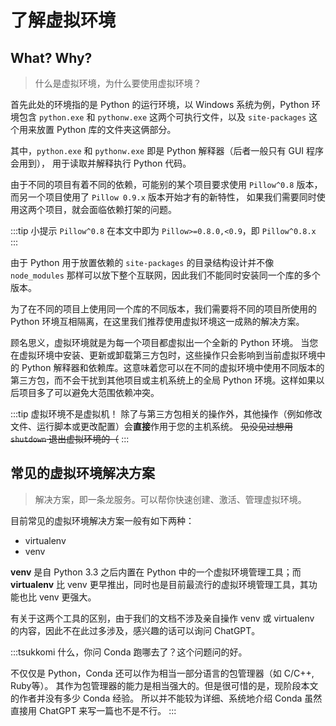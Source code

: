 # 了解虚拟环境

## What? Why?

> 什么是虚拟环境，为什么要使用虚拟环境？

首先此处的环境指的是 Python 的运行环境，以 Windows 系统为例，Python
环境包含 `python.exe` 和 `pythonw.exe` 这两个可执行文件，以及
`site-packages` 这个用来放置 Python 库的文件夹这俩部分。

其中，`python.exe` 和 `pythonw.exe` 即是 Python 解释器（后者一般只有 GUI 程序会用到），
用于读取并解释执行 Python 代码。

由于不同的项目有着不同的依赖，可能别的某个项目要求使用 `Pillow^0.8`
版本，而另一个项目使用了 `Pillow 0.9.x` 版本开始才有的新特性，
如果我们需要同时使用这两个项目，就会面临依赖打架的问题。

:::tip 小提示
`Pillow^0.8` 在本文中即为 `Pillow>=0.8.0,<0.9`，即 `Pillow^0.8.x`
:::

由于 Python 用于放置依赖的 `site-packages` 的目录结构设计并不像 `node_modules`
那样可以放下整个互联网，因此我们不能同时安装同一个库的多个版本。

为了在不同的项目上使用同一个库的不同版本，我们需要将不同的项目所使用的
Python 环境互相隔离，在这里我们推荐使用虚拟环境这一成熟的解决方案。

顾名思义，虚拟环境就是为每一个项目都虚拟出一个全新的 Python 环境。
当您在虚拟环境中安装、更新或卸载第三方包时，这些操作只会影响到当前虚拟环境中的 Python
解释器和依赖库。这意味着您可以在不同的虚拟环境中使用不同版本的第三方包，而不会干扰到其他项目或主机系统上的全局
Python 环境。这样如果以后项目多了可以避免大范围依赖冲突。

:::tip 虚拟环境不是虚拟机！
除了与第三方包相关的操作外，其他操作（例如修改文件、运行脚本或更改配置）会**直接**作用于您的主机系统。
<curtain>~~见没见过想用 `shutdown` 退出虚拟环境的（~~</curtain>
:::

## 常见的虚拟环境解决方案

> 解决方案，即一条龙服务。可以帮你快速创建、激活、管理虚拟环境。

目前常见的虚拟环境解决方案一般有如下两种：

- virtualenv
- venv

**venv** 是自 Python 3.3 之后内置在 Python 中的一个虚拟环境管理工具；而 **virtualenv**
比 venv 更早推出，同时也是目前最流行的虚拟环境管理工具，其功能也比 venv 更强大。

有关于这两个工具的区别，由于我们的文档不涉及亲自操作 venv 或 virtualenv
的内容，因此不在此过多涉及，感兴趣的话可以询问 ChatGPT。

:::tsukkomi
什么，你问 Conda 跑哪去了？这个问题问的好。

不仅仅是 Python，Conda 还可以作为相当一部分语言的包管理器（如 C/C++, Ruby等）。
其作为包管理器的能力是相当强大的。但是很可惜的是，现阶段本文的作者并没有多少 Conda 经验。
所以并不能较为详细、系统地介绍 Conda <Curtain>虽然直接用 ChatGPT 来写一篇也不是不行</Curtain>。
:::
